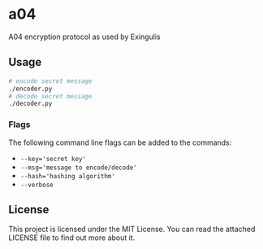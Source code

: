 # a04 #

A04 encryption protocol as used by Exingulis

## Usage ##

```bash
# encode secret message
./encoder.py
# decode secret message
./decoder.py
```

### Flags ###

The following command line flags can be added to the commands:

* `--key='secret key'`
* `--msg='message to encode/decode'`
* `--hash='hashing algorithm'`
* `--verbose`

## License ##

This project is licensed under the MIT License. You can read the attached LICENSE file to find out more about it.
